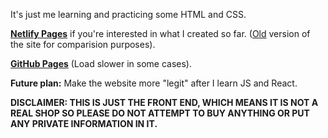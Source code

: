 It's just me learning and practicing some HTML and CSS.

<p><b><a href="https://anh-store.netlify.app/">Netlify Pages</a></b> if you're interested in what I created so far. (<a href="https://anh-store-old.netlify.app/">Old</a> version of the site for comparision purposes).</p>
<p><b><a href="https://anh0616.github.io/LearningFrontEnd/">GitHub Pages</a></b> (Load slower in some cases).</p>

<p><b>Future plan:</b> Make the website more "legit" after I learn JS and React.</p>

**DISCLAIMER: THIS IS JUST THE FRONT END, WHICH MEANS IT IS NOT A REAL SHOP SO PLEASE DO NOT ATTEMPT TO BUY ANYTHING OR PUT ANY PRIVATE INFORMATION IN IT.**
